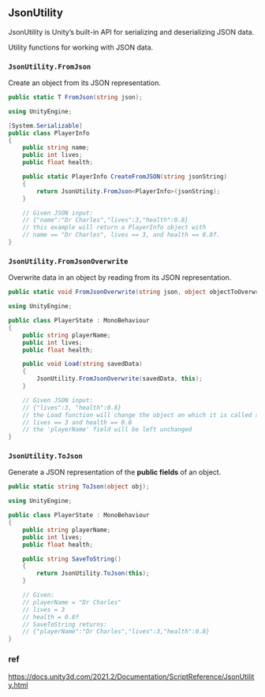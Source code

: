 ## JsonUtility
JsonUtility is Unity’s built-in API for serializing and deserializing JSON data.

Utility functions for working with JSON data.

### `JsonUtility.FromJson`
Create an object from its JSON representation.
```cs
public static T FromJson(string json);
```


```cs
using UnityEngine;

[System.Serializable]
public class PlayerInfo
{
    public string name;
    public int lives;
    public float health;

    public static PlayerInfo CreateFromJSON(string jsonString)
    {
        return JsonUtility.FromJson<PlayerInfo>(jsonString);
    }

    // Given JSON input:
    // {"name":"Dr Charles","lives":3,"health":0.8}
    // this example will return a PlayerInfo object with
    // name == "Dr Charles", lives == 3, and health == 0.8f.
}

```

### `JsonUtility.FromJsonOverwrite`
Overwrite data in an object by reading from its JSON representation.

```cs
public static void FromJsonOverwrite(string json, object objectToOverwrite);
```

```cs
using UnityEngine;

public class PlayerState : MonoBehaviour
{
    public string playerName;
    public int lives;
    public float health;

    public void Load(string savedData)
    {
        JsonUtility.FromJsonOverwrite(savedData, this);
    }

    // Given JSON input:
    // {"lives":3, "health":0.8}
    // the Load function will change the object on which it is called such that
    // lives == 3 and health == 0.8
    // the 'playerName' field will be left unchanged
}
```

### `JsonUtility.ToJson`
Generate a JSON representation of the **public fields** of an object.

```cs
public static string ToJson(object obj);
```
```cs
using UnityEngine;

public class PlayerState : MonoBehaviour
{
    public string playerName;
    public int lives;
    public float health;

    public string SaveToString()
    {
        return JsonUtility.ToJson(this);
    }

    // Given:
    // playerName = "Dr Charles"
    // lives = 3
    // health = 0.8f
    // SaveToString returns:
    // {"playerName":"Dr Charles","lives":3,"health":0.8}
}

```

### ref
https://docs.unity3d.com/2021.2/Documentation/ScriptReference/JsonUtility.html
